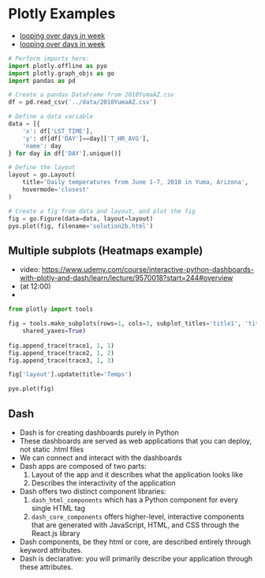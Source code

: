 # Plotly Examples
- [looping over days in week](https://github.com/Pierian-Data/Plotly-Dashboards-with-Dash/blob/master/1-03E-LineChartExercises/Sol2a-Linechart.py)
- [looping over days in week](https://github.com/Pierian-Data/Plotly-Dashboards-with-Dash/blob/master/1-03E-LineChartExercises/Sol2b-Linechart.py)

```python
# Perform imports here:
import plotly.offline as pyo
import plotly.graph_objs as go
import pandas as pd

# Create a pandas DataFrame from 2010YumaAZ.csv
df = pd.read_csv('../data/2010YumaAZ.csv')

# Define a data variable
data = [{
    'x': df['LST_TIME'],
    'y': df[df['DAY']==day]['T_HR_AVG'],
    'name': day
} for day in df['DAY'].unique()]

# Define the layout
layout = go.Layout(
    title='Daily temperatures from June 1-7, 2010 in Yuma, Arizona',
    hovermode='closest'
)

# Create a fig from data and layout, and plot the fig
fig = go.Figure(data=data, layout=layout)
pyo.plot(fig, filename='solution2b.html')
```

## Multiple subplots (Heatmaps example)
- video:  https://www.udemy.com/course/interactive-python-dashboards-with-plotly-and-dash/learn/lecture/9570018?start=244#overview
- (at 12:00)
- 
```python
from plotly import tools

fig = tools.make_subplots(rows=1, cols=3, subplot_titles='title1', 'title2', 'title3: alaska'],
    shared_yaxes=True)
    
fig.append_trace(trace1, 1, 1)
fig.append_trace(trace2, 1, 2)
fig.append_trace(trace3, 1, 3)

fig['layout'].update(title='Temps')

pyo.plot(fig)
```

## Dash
- Dash is for creating dashboards purely in Python
- These dashboards are served as web applications that you can deploy, not static .html files
- We can connect and interact with the dashboards
- Dash apps are composed of two parts:
    1. Layout of the app and it describes what the application looks like
    2. Describes the interactivity of the application
- Dash offers two distinct component libraries:
    1. `dash_html_components` which has a Python component for every single HTML tag
    2. `dash_core_components` offers higher-level, interactive components that are generated with JavaScript, HTML, and CSS through the React.js library
- Dash components, be they html or core, are described entirely through keyword attributes.
- Dash is declarative: you will primarily describe your application through these attributes.









